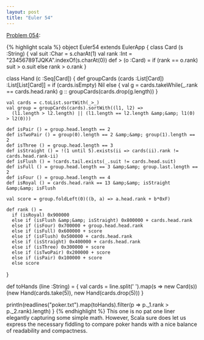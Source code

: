 ```yaml
---
layout: post
title: "Euler 54"
---
```


[Problem 054]\:

{% highlight scala %}
object Euler54 extends EulerApp {
  class Card (s :String) {
    val suit :Char = s.charAt(1)
    val rank :Int = "23456789TJQKA".indexOf(s.charAt(0))
    def > (o :Card) = if (rank == o.rank) suit > o.suit else rank > o.rank
  }

  class Hand (c :Seq[Card]) {
    def groupCards (cards :List[Card]) :List[List[Card]] =
      if (cards.isEmpty) Nil else {
        val g = cards.takeWhile(_.rank == cards.head.rank)
        g :: groupCards(cards.drop(g.length))
      }

    val cards = c.toList.sortWith(_>_)
    val group = groupCards(cards).sortWith((l1, l2) =>
      (l1.length > l2.length) || (l1.length == l2.length &amp;&amp; l1(0) > l2(0)))

    def isPair () = group.head.length == 2
    def isTwoPair () = group(0).length == 2 &amp;&amp; group(1).length == 2
    def isThree () = group.head.length == 3
    def isStraight () = !(1 until 5).exists(ii => cards(ii).rank != cards.head.rank-ii)
    def isFlush () = !cards.tail.exists(_.suit != cards.head.suit)
    def isFull () = group.head.length == 3 &amp;&amp; group.last.length == 2
    def isFour () = group.head.length == 4
    def isRoyal () = cards.head.rank == 13 &amp;&amp; isStraight &amp;&amp; isFlush

    val score = group.foldLeft(0)((b, a) => a.head.rank + b*0xF)

    def rank () =
      if (isRoyal) 0x900000
      else if (isFlush &amp;&amp; isStraight) 0x800000 + cards.head.rank
      else if (isFour) 0x700000 + group.head.head.rank
      else if (isFull) 0x600000 + score
      else if (isFlush) 0x500000 + cards.head.rank
      else if (isStraight) 0x400000 + cards.head.rank
      else if (isThree) 0x300000 + score
      else if (isTwoPair) 0x200000 + score
      else if (isPair) 0x100000 + score
      else score
  }

  def toHands (line :String) = {
    val cards = line.split(' ').map(s => new Card(s))
    (new Hand(cards.take(5)), new Hand(cards.drop(5)))
  }

  println(readlines("poker.txt").map(toHands).filter(p => p._1.rank > p._2.rank).length)
}
{% endhighlight %}
This one is no pat one liner elegantly capturing some simple math. However, Scala sure does let us express the necessary fiddling to compare poker hands with a nice balance of readability and compactness.


[Problem 054]: http://projecteuler.net/index.php?section=problems&id=54
